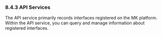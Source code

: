 ### 8.4.3 API Services

The API service primarily records interfaces registered on the MK platform. Within the API service, you can query and manage information about registered interfaces.

